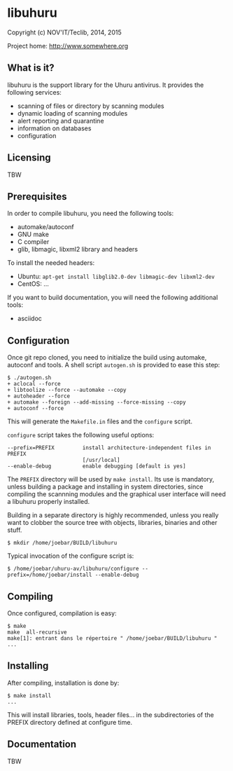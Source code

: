 libuhuru
========

Copyright (c) NOV'IT/Teclib, 2014, 2015

Project home: http://www.somewhere.org


What is it?
-----------

libuhuru is the support library for the Uhuru antivirus. It provides the following services:

- scanning of files or directory by scanning modules
- dynamic loading of scanning modules
- alert reporting and quarantine
- information on databases
- configuration 


Licensing
---------

TBW


Prerequisites
-------------

In order to compile libuhuru, you need the following tools:

- automake/autoconf
- GNU make
- C compiler
- glib, libmagic, libxml2 library and headers

To install the needed headers:

- Ubuntu: `apt-get install libglib2.0-dev libmagic-dev libxml2-dev`
- CentOS: ...

If you want to build documentation, you will need the following additional tools:

- asciidoc


Configuration
-------------

Once git repo cloned, you need to initialize the build using automake, autoconf and tools.
A shell script `autogen.sh` is provided to ease this step:

    $ ./autogen.sh 
    + aclocal --force
    + libtoolize --force --automake --copy
    + autoheader --force
    + automake --foreign --add-missing --force-missing --copy
    + autoconf --force

This will generate the `Makefile.in` files and the `configure` script.

`configure` script takes the following useful options:

    --prefix=PREFIX         install architecture-independent files in PREFIX
                            [/usr/local]
    --enable-debug          enable debugging [default is yes]

The `PREFIX` directory will be used by `make install`. Its use is mandatory, unless 
building a package and installing in system directories, since compiling the
scannning modules and the graphical user interface will need a libuhuru properly
installed.

Building in a separate directory is highly recommended, unless you really want
to clobber the source tree with objects, libraries, binaries and other stuff.

    $ mkdir /home/joebar/BUILD/libuhuru

Typical invocation of the configure script is:

    $ /home/joebar/uhuru-av/libuhuru/configure --prefix=/home/joebar/install --enable-debug 


Compiling
---------

Once configured, compilation is easy:

    $ make
    make  all-recursive
    make[1]: entrant dans le répertoire " /home/joebar/BUILD/libuhuru "
    ...


Installing
----------

After compiling, installation is done by:

    $ make install
    ...

This will install libraries, tools, header files... in the subdirectories of the PREFIX
directory defined at configure time.


Documentation
-------------

TBW
